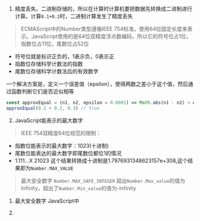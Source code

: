 1. 精度丢失。二进制存储的，所以在计算时计算机要把数据先转换成二进制进行计算。计算`0.1+0.2`时，二进制计算发生了精度丢失
  
> ECMAScript中的Number类型遵循IEEE 754标准。使用64位固定长度来表示。JavaScript使用的是64位双精度浮点数编码，所以它的符号位占1位，指数位占11位，尾数位占52位
  * 符号位就是标识正负的，1表示负，0表示正
  * 指数位存储科学计数法的指数
  * 尾数位存储科学计数法后的有效数字

一个解决方案是，定义一个误差值（epsilon），使得两数之差小于这个值，然后通过函数判断它们是否近似相等
```js
const approxEqual = (n1, n2, epsilon = 0.0001) => Math.abs(n1 - n2) < epsilon
approxEqual(0.1 + 0.2, 0.3) // true
```

2. JavaScript能表示的最大数字
> IEEE 754双精度64位规范的限制：
  * 指数位能表示的最大数字：1023(十进制)
  * 尾数位能表达的最大数字即尾数位都位1的情况
  * 1.111...X 21023 这个结果转换成十进制是1.7976931348623157e+308,这个结果即为`Number.MAX_VALUE`

> 最大安全数字 `Number.MAX_SAFE_INTEGER`
> 超出`Number.Max_value`的值为Infinity，超出了`Number.Min_value`的值为-Infinity


1. 最大安全数字
  JavaScript中

4. 
